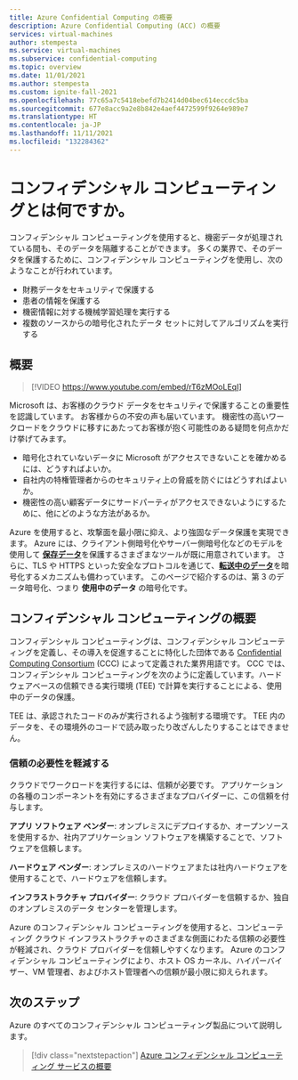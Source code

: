 ```yaml
---
title: Azure Confidential Computing の概要
description: Azure Confidential Computing (ACC) の概要
services: virtual-machines
author: stempesta
ms.service: virtual-machines
ms.subservice: confidential-computing
ms.topic: overview
ms.date: 11/01/2021
ms.author: stempesta
ms.custom: ignite-fall-2021
ms.openlocfilehash: 77c65a7c5418ebefd7b2414d04bec614eccdc5ba
ms.sourcegitcommit: 677e8acc9a2e8b842e4aef4472599f9264e989e7
ms.translationtype: HT
ms.contentlocale: ja-JP
ms.lasthandoff: 11/11/2021
ms.locfileid: "132284362"
---
```

# <a name="what-is-confidential-computing"></a>コンフィデンシャル コンピューティングとは何ですか。

コンフィデンシャル コンピューティングを使用すると、機密データが処理されている間も、そのデータを隔離することができます。 多くの業界で、そのデータを保護するために、コンフィデンシャル コンピューティングを使用し、次のようなことが行われています。

- 財務データをセキュリティで保護する
- 患者の情報を保護する
- 機密情報に対する機械学習処理を実行する
- 複数のソースからの暗号化されたデータ セットに対してアルゴリズムを実行する


## <a name="overview"></a>概要
<p><p>


> [!VIDEO https://www.youtube.com/embed/rT6zMOoLEqI]

Microsoft は、お客様のクラウド データをセキュリティで保護することの重要性を認識しています。 お客様からの不安の声も届いています。 機密性の高いワークロードをクラウドに移すにあたってお客様が抱く可能性のある疑問を何点かだけ挙げてみます。 

- 暗号化されていないデータに Microsoft がアクセスできないことを確かめるには、どうすればよいか。
- 自社内の特権管理者からのセキュリティ上の脅威を防ぐにはどうすればよいか。
- 機密性の高い顧客データにサードパーティがアクセスできないようにするために、他にどのような方法があるか。

Azure を使用すると、攻撃面を最小限に抑え、より強固なデータ保護を実現できます。 Azure には、クライアント側暗号化やサーバー側暗号化などのモデルを使用して [**保存データ**](../security/fundamentals/encryption-atrest.md)を保護するさまざまなツールが既に用意されています。 さらに、TLS や HTTPS といった安全なプロトコルを通じて、[**転送中のデータ**](../security/fundamentals/data-encryption-best-practices.md#protect-data-in-transit)を暗号化するメカニズムも備わっています。 このページで紹介するのは、第 3 のデータ暗号化、つまり **使用中のデータ** の暗号化です。

## <a name="introduction-to-confidential-computing"></a>コンフィデンシャル コンピューティングの概要 

コンフィデンシャル コンピューティングは、コンフィデンシャル コンピューティングを定義し、その導入を促進することに特化した団体である [Confidential Computing Consortium](https://confidentialcomputing.io/) (CCC) によって定義された業界用語です。 CCC では、コンフィデンシャル コンピューティングを次のように定義しています。ハードウェアベースの信頼できる実行環境 (TEE) で計算を実行することによる、使用中のデータの保護。

TEE は、承認されたコードのみが実行されるよう強制する環境です。 TEE 内のデータを、その環境外のコードで読み取ったり改ざんしたりすることはできません。 

### <a name="lessen-the-need-for-trust"></a>信頼の必要性を軽減する
クラウドでワークロードを実行するには、信頼が必要です。 アプリケーションの各種のコンポーネントを有効にするさまざまなプロバイダーに、この信頼を付与します。


**アプリ ソフトウェア ベンダー**: オンプレミスにデプロイするか、オープンソースを使用するか、社内アプリケーション ソフトウェアを構築することで、ソフトウェアを信頼します。

**ハードウェア ベンダー**: オンプレミスのハードウェアまたは社内ハードウェアを使用することで、ハードウェアを信頼します。 

**インフラストラクチャ プロバイダー**: クラウド プロバイダーを信頼するか、独自のオンプレミスのデータ センターを管理します。

Azure のコンフィデンシャル コンピューティングを使用すると、コンピューティング クラウド インフラストラクチャのさまざまな側面にわたる信頼の必要性が軽減され、クラウド プロバイダーを信頼しやすくなります。 Azure のコンフィデンシャル コンピューティングにより、ホスト OS カーネル、ハイパーバイザー、VM 管理者、およびホスト管理者への信頼が最小限に抑えられます。

## <a name="next-steps"></a>次のステップ

Azure のすべてのコンフィデンシャル コンピューティング製品について説明します。

> [!div class="nextstepaction"]
> [Azure コンフィデンシャル コンピューティング サービスの概要](overview-azure-products.md)
